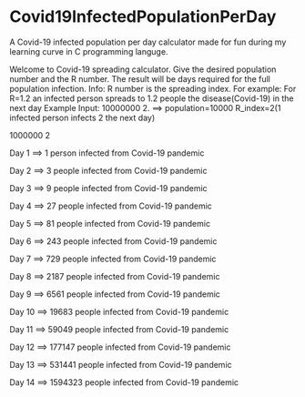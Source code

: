 # Covid19InfectedPopulationPerDay
A Covid-19 infected population per day calculator  made for fun during my learning curve in C programming languge.

Welcome to Covid-19 spreading calculator. Give the desired population number and the R number. The result will be days required for the full population infection.
Info: R number is the spreading index. For example: For R=1.2 an infected person spreads to 1.2 people the disease(Covid-19) in the next day
Example Input: 10000000 2. ==> population=10000 R_index=2(1 infected person infects 2 the next day)

1000000 2

Day 1   ==>   1 person infected from Covid-19 pandemic

Day 2   ==>   3 people infected from Covid-19 pandemic

Day 3   ==>   9 people infected from Covid-19 pandemic

Day 4   ==>   27 people infected from Covid-19 pandemic

Day 5   ==>   81 people infected from Covid-19 pandemic

Day 6   ==>   243 people infected from Covid-19 pandemic

Day 7   ==>   729 people infected from Covid-19 pandemic

Day 8   ==>   2187 people infected from Covid-19 pandemic

Day 9   ==>   6561 people infected from Covid-19 pandemic

Day 10   ==>   19683 people infected from Covid-19 pandemic

Day 11   ==>   59049 people infected from Covid-19 pandemic

Day 12   ==>   177147 people infected from Covid-19 pandemic

Day 13   ==>   531441 people infected from Covid-19 pandemic

Day 14   ==>   1594323 people infected from Covid-19 pandemic
